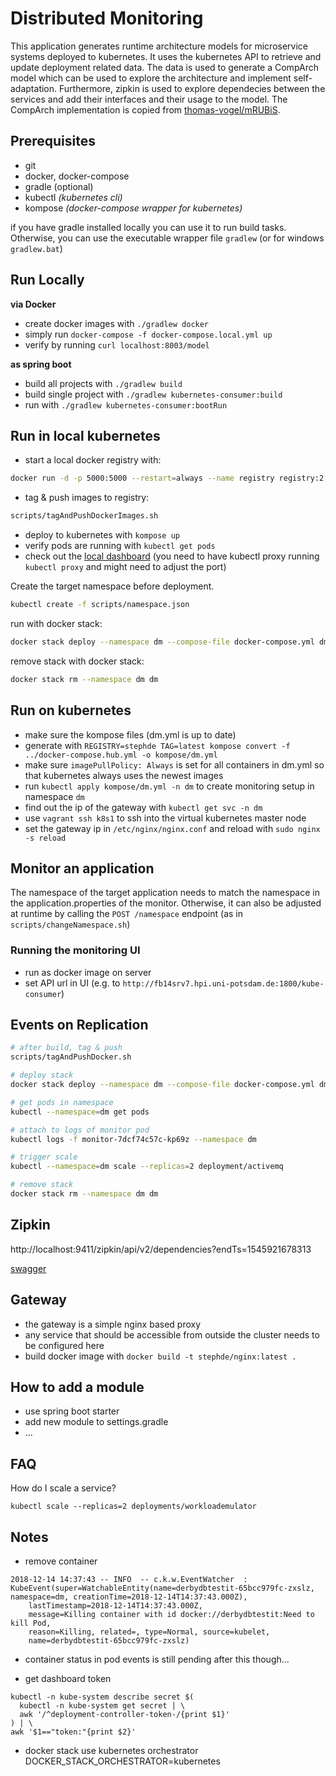 # Distributed Monitoring

This application generates runtime architecture models for microservice systems deployed to kubernetes.
It uses the kubernetes API to retrieve and update deployment related data.
The data is used to generate a CompArch model which can be used to explore the architecture and implement self-adaptation.
Furthermore, zipkin is used to explore dependecies between the services and add their interfaces and their usage to the model.
The CompArch implementation is copied from [thomas-vogel/mRUBiS](https://github.com/thomas-vogel/mRUBiS). 

## Prerequisites
* git
* docker, docker-compose
* gradle (optional)
* kubectl *(kubernetes cli)*
* kompose *(docker-compose wrapper for kubernetes)*

if you have gradle installed locally you can use it to run build tasks.
Otherwise, you can use the executable wrapper file `gradlew` (or for windows `gradlew.bat`)

## Run Locally

**via Docker**

* create docker images with `./gradlew docker`
* simply run `docker-compose -f docker-compose.local.yml up`
* verify by running `curl localhost:8003/model`

**as spring boot**

* build all projects with `./gradlew build`
* build single project with `./gradlew kubernetes-consumer:build`
* run with `./gradlew kubernetes-consumer:bootRun`

## Run in local kubernetes
* start a local docker registry with: 
```bash
docker run -d -p 5000:5000 --restart=always --name registry registry:2
```
* tag & push images to registry:
```bash
scripts/tagAndPushDockerImages.sh
```
* deploy to kubernetes with `kompose up`
* verify pods are running with `kubectl get pods`
* check out the [local dashboard](http://127.0.0.1:8001/api/v1/namespaces/kube-system/services/https:kubernetes-dashboard:/proxy)
(you need to have kubectl proxy running `kubectl proxy` and might need to adjust the port)

Create the target namespace before deployment.
```bash
kubectl create -f scripts/namespace.json
```

run with docker stack:
```bash
docker stack deploy --namespace dm --compose-file docker-compose.yml dm
```
remove stack with docker stack:
```bash
docker stack rm --namespace dm dm
```

## Run on kubernetes
* make sure the kompose files (dm.yml is up to date)
* generate with `REGISTRY=stephde TAG=latest kompose convert -f ../docker-compose.hub.yml -o kompose/dm.yml`
* make sure `imagePullPolicy: Always` is set for all containers in dm.yml so that kubernetes always uses the newest images
* run `kubectl apply kompose/dm.yml -n dm` to create monitoring setup in namespace `dm`
* find out the ip of the gateway with `kubectl get svc -n dm`
* use `vagrant ssh k8s1` to ssh into the virtual kubernetes master node
* set the gateway ip in `/etc/nginx/nginx.conf` and reload with `sudo nginx -s reload` 


## Monitor an application
The namespace of the target application needs to match the namespace in the application.properties of the monitor.
Otherwise, it can also be adjusted at runtime by calling the `POST /namespace` endpoint (as in `scripts/changeNamespace.sh`)

### Running the monitoring UI
* run as docker image on server
* set API url in UI (e.g. to `http://fb14srv7.hpi.uni-potsdam.de:1800/kube-consumer`)

## Events on Replication

```bash
# after build, tag & push
scripts/tagAndPushDocker.sh

# deploy stack
docker stack deploy --namespace dm --compose-file docker-compose.yml dm

# get pods in namespace
kubectl --namespace=dm get pods

# attach to logs of monitor pod
kubectl logs -f monitor-7dcf74c57c-kp69z --namespace dm

# trigger scale
kubectl --namespace=dm scale --replicas=2 deployment/activemq

# remove stack
docker stack rm --namespace dm dm
```


## Zipkin

http://localhost:9411/zipkin/api/v2/dependencies?endTs=1545921678313

[swagger](https://zipkin.io/zipkin-api/)

## Gateway
* the gateway is a simple nginx based proxy
* any service that should be accessible from outside the cluster needs to be configured here
* build docker image with `docker build -t stephde/nginx:latest .`

## How to add a module
* use spring boot starter
* add new module to settings.gradle
* ...


## FAQ
How do I scale a service?
```
kubectl scale --replicas=2 deployments/workloademulator
```


## Notes

* remove container
```
2018-12-14 14:37:43 -- INFO  -- c.k.w.EventWatcher	: 
KubeEvent(super=WatchableEntity(name=derbydbtestit-65bcc979fc-zxslz, namespace=dm, creationTime=2018-12-14T14:37:43.000Z), 
    lastTimestamp=2018-12-14T14:37:43.000Z, 
    message=Killing container with id docker://derbydbtestit:Need to kill Pod, 
    reason=Killing, related=, type=Normal, source=kubelet, 
    name=derbydbtestit-65bcc979fc-zxslz)
```

* container status in pod events is still pending after this though...

* get dashboard token
```
kubectl -n kube-system describe secret $(
  kubectl -n kube-system get secret | \
  awk '/^deployment-controller-token-/{print $1}'
) | \
awk '$1=="token:"{print $2}'
``` 

* docker stack use kubernetes orchestrator
DOCKER_STACK_ORCHESTRATOR=kubernetes